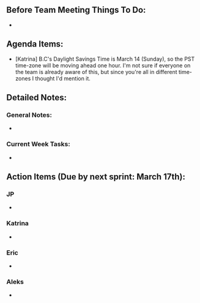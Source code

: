 ## Before Team Meeting Things To Do:
- 

## Agenda Items:
- [Katrina] B.C's Daylight Savings Time is March 14 (Sunday), so the PST time-zone will be moving ahead one hour. I'm not sure if everyone on the team is already aware of this, but since you're all in different time-zones I thought I'd mention it.



## Detailed Notes:
### General Notes:
- 

### Current Week Tasks:
- 

## Action Items (Due by next sprint: March 17th):
### JP
- 

### Katrina
- 

### Eric
- 

### Aleks
- 














